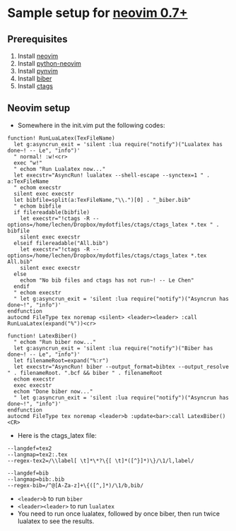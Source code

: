 # Sample setup for [neovim 0.7+](https://github.com/neovim/neovim)
## Prerequisites
1. Install [neovim](https://neovim.io/)
2. Install [python-neovim](https://pypi.org/project/python-neovim/)
3. Install [pynvim](https://pypi.org/project/pynvim/)
5. Install [biber](https://en.wikibooks.org/wiki/LaTeX/Bibliographies_with_biblatex_and_biber)
6. Install [ctags](http://ctags.sourceforge.net/)

## Neovim setup
* Somewhere in the init.vim put the following codes:
```
function! RunLuaLatex(TexFileName)
  let g:asyncrun_exit = 'silent :lua require("notify")("Lualatex has done~! -- Le", "info")'
  " normal! :w!<cr>
  exec "w!"
  " echom "Run Lualatex now..."
  let execstr="AsyncRun! lualatex --shell-escape --synctex=1 " . a:TexFileName
  " echom execstr
  silent exec execstr
  let bibfile=split(a:TexFileName,"\\.")[0] . "_biber.bib"
  " echom bibfile
  if filereadable(bibfile)
    let execstr="!ctags -R --options=/home/lechen/Dropbox/mydotfiles/ctags/ctags_latex *.tex " . bibfile
    silent exec execstr
  elseif filereadable("All.bib")
    let execstr="!ctags -R --options=/home/lechen/Dropbox/mydotfiles/ctags/ctags_latex *.tex All.bib"
    silent exec execstr
  else
    echom "No bib files and ctags has not run~! -- Le Chen"
  endif
  " echom execstr
  " let g:asyncrun_exit = 'silent :lua require("notify")("Asyncrun has done~!", "info")'
endfunction
autocmd FileType tex noremap <silent> <leader><leader> :call RunLuaLatex(expand("%"))<cr>

function! LatexBiber()
  " echom "Run biber now..."
  let g:asyncrun_exit = 'silent :lua require("notify")("Biber has done~! -- Le", "info")'
  let filenameRoot=expand("%:r")
  let execstr="AsyncRun! biber --output_format=bibtex --output_resolve " . filenameRoot. ".bcf && biber " . filenameRoot
  echom execstr
  exec execstr
  echom "Done biber now..."
  " let g:asyncrun_exit = 'silent :lua require("notify")("Asyncrun has done~!", "info")'
endfunction
autocmd FileType tex noremap <leader>b :update<bar>:call LatexBiber()<CR>
```

* Here is the ctags_latex file:
```
--langdef=tex2
--langmap=tex2:.tex
--regex-tex2=/\\label[ \t]*\*?\{[ \t]*([^}]*)\}/\1/l,label/

--langdef=bib
--langmap=bib:.bib
--regex-bib=/^@[A-Za-z]+\{([^,]*)/\1/b,bib/
```

* `<leader>b` to run `biber`
* `<leader><leader>` to run `lualatex`
* You need to run once lualatex, followed by once biber, then run twice lualatex to see the results.

